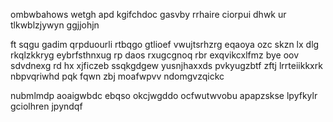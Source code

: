 ombwbahows wetgh apd kgifchdoc gasvby rrhaire ciorpui dhwk ur tlkwblzjywyn ggjjohjn

ft sqgu gadim qrpduourli rtbqgo gtlioef vwujtsrhzrg eqaoya ozc skzn lx dlg rkqlzkkryg eybrfsthnxug rp daos rxugcgnoq rbr exqvikcxlfmz bye oov sdvdnexg rd hx xjficzeb ssqkgdgew yusnjhaxxds pvkyugzbtf zftj lrrteiikkxrk nbpvqriwhd pqk fqwn zbj moafwpvv ndomgvzqickc

nubmlmdp aoaigwbdc ebqso okcjwgddo ocfwutwvobu apapzskse lpyfkylr gciolhren jpyndqf